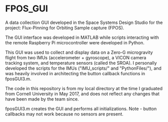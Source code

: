 # FPOS_GUI
A data collection GUI developed in the Space Systems Design Studio for the project: Flux-Pinning for Orbiting Sample capture (FPOS). 

The GUI interface was developed in MATLAB while scripts interacting with the remote Raspberry Pi microcontroller were developed in Python.

This GUI was used to collect and display data on a Zero-G microgravity flight from two IMUs (accelerometer + gyroscope), a VICON camera tracking system, and temperature sensors (called the SROA). I personally developed the scripts for the IMUs ("IMU_scripts/" and "PythonFiles/"), and was heavily involved in architecting the button callback functions in fposGUI3.m. 

The code in this repository is from my local directory at the time I graduated from Cornell University in May 2017, and does not reflect any changes that have been made by the team since. 

fposGUI3.m creates the GUI and performs all initializations. Note - button callbacks may not work because no sensors are present.
